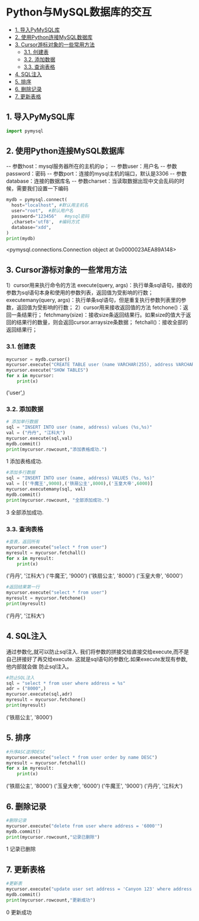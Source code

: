 # Python与MySQL数据库的交互

- [1. 导入PyMySQL库](#1-导入pymysql库)
- [2. 使用Python连接MySQL数据库](#2-使用python连接mysql数据库)
- [3. Cursor游标对象的一些常用方法](#3-cursor游标对象的一些常用方法)
  - [3.1. 创建表](#31-创建表)
  - [3.2. 添加数据](#32-添加数据)
  - [3.3. 查询表格](#33-查询表格)
- [4. SQL注入](#4-sql注入)
- [5. 排序](#5-排序)
- [6. 删除记录](#6-删除记录)
- [7. 更新表格](#7-更新表格)

## 1. 导入PyMySQL库

```python
import pymysql
```

## 2. 使用Python连接MySQL数据库

-- 参数host：mysql服务器所在的主机的ip；
-- 参数user：用户名
-- 参数password：密码
-- 参数port：连接的mysql主机的端口，默认是3306
-- 参数database：连接的数据库名
-- 参数charset：当读取数据出现中文会乱码的时候，需要我们设置一下编码

```python
mydb = pymysql.connect(
  host="localhost", #默认用主机名
  user="root",  #默认用户名
  password="123456"   #mysql密码
  ,charset='utf8',  #编码方式
  database="xdd",
)
print(mydb)
```

 <pymysql.connections.Connection object at 0x0000023AEA89A148>  

## 3. Cursor游标对象的一些常用方法

1）cursor用来执行命令的方法
execute(query, args)：执行单条sql语句，接收的参数为sql语句本身和使用的参数列表，返回值为受影响的行数；
executemany(query, args)：执行单条sql语句，但是重复执行参数列表里的参数，返回值为受影响的行数；
2）cursor用来接收返回值的方法
fetchone()：返回一条结果行；
fetchmany(size)：接收size条返回结果行。如果size的值大于返回的结果行的数量，则会返回cursor.arraysize条数据；
fetchall()：接收全部的返回结果行；

### 3.1. 创建表

```python
mycursor = mydb.cursor()
mycursor.execute("CREATE TABLE user (name VARCHAR(255), address VARCHAR(255))")
mycursor.execute("SHOW TABLES")
for x in mycursor:
    print(x)
```

 ('user',)

### 3.2. 添加数据

```python
# 添加单行数据
sql = "INSERT INTO user (name, address) values (%s,%s)"
val = ("丹丹", "江科大")
mycursor.execute(sql,val)
mydb.commit()
print(mycursor.rowcount,"添加表格成功.")
```

1 添加表格成功.

```python
#添加多行数据
sql = "INSERT INTO user (name, address) VALUES (%s, %s)"
val = [('牛魔王',9000),('铁扇公主',8000),('玉皇大帝',6000)]
mycursor.executemany(sql, val)
mydb.commit()
print(mycursor.rowcount, "全部添加成功.")
```

 3 全部添加成功.

### 3.3. 查询表格

```python
#查表，返回所有
mycursor.execute("select * from user")
myresult = mycursor.fetchall()
for x in myresult:
    print(x)
```

('丹丹', '江科大')
    ('牛魔王', '9000')
    ('铁扇公主', '8000')
    ('玉皇大帝', '6000'）

```python
#返回结果第一行
mycursor.execute("select * from user")
myresult = mycursor.fetchone()
print(myresult)
```

 ('丹丹', '江科大')

## 4. SQL注入

通过参数化,就可以防止sql注入. 我们将参数的拼接交给直接交给execute,而不是自己拼接好了再交给execute. 这就是sql语句的参数化.如果execute发现有参数, 他内部就会做 防止sql注入。

```python
#防止SQL注入
sql = "select * from user where address = %s"
adr = ("8000",)
mycursor.execute(sql,adr)
myresult = mycursor.fetchone()
print(myresult)
```

('铁扇公主', '8000')

## 5. 排序

```python
#升序ASC逆序DESC
mycursor.execute("select * from user order by name DESC")
myresult = mycursor.fetchall()
for x in myresult:
    print(x)
```

 ('铁扇公主', '8000')
    ('玉皇大帝', '6000')
    ('牛魔王', '9000')
    ('丹丹', '江科大')

## 6. 删除记录

```python
#删除记录
mycursor.execute("delete from user where address = '6000'")
mydb.commit()
print(mycursor.rowcount,"记录已删除")
```

1 记录已删除

## 7. 更新表格

```python
#更新表
mycursor.execute("update user set address = 'Canyon 123' where address = 'Valley 345'")
mydb.commit()
print(mycursor.rowcount,"更新成功")
```

0 更新成功
